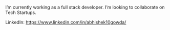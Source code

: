 

 I’m currently working as a full stack developer.
 I’m looking to collaborate on Tech Startups.
 
 LinkedIn: https://www.linkedin.com/in/abhishek10gowda/

